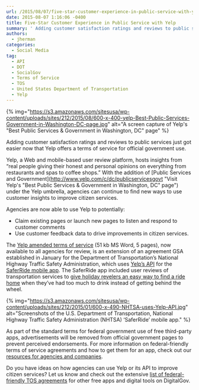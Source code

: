 ```yaml
---
url: /2015/08/07/five-star-customer-experience-in-public-service-with-yelp/
date: 2015-08-07 1:16:06 -0400
title: Five-Star Customer Experience in Public Service with Yelp
summary: ' Adding customer satisfaction ratings and reviews to public services just got easier now that Yelp offers a terms of service for official government use. Yelp, a Web and mobile-based user review platform, hosts insights from &ldquo;real people giving'
authors:
  - jherman
categories:
  - Social Media
tag:
  - API
  - DOT
  - SocialGov
  - Terms of Service
  - TOS
  - United States Department of Transportation
  - Yelp
---
```


{% img="https://s3.amazonaws.com/sitesusa/wp-content/uploads/sites/212/2015/08/600-x-400-yelp-Best-Public-Services-Government-in-Washington-DC-page.jpg" alt="A screen capture of Yelp's "Best Public Services & Government in Washington, DC" page" %}

Adding customer satisfaction ratings and reviews to public services just got easier now that Yelp offers a terms of service for official government use.

Yelp, a Web and mobile-based user review platform, hosts insights from “real people giving their honest and personal opinions on everything from restaurants and spas to coffee shops.” With the addition of [Public Services and Government](http://www.yelp.com/c/dc/publicservicesgovt "Visit Yelp's "Best Public Services & Government in Washington, DC" page") under the Yelp umbrella, agencies can continue to find new ways to use customer insights to improve citizen services.

Agencies are now able to use Yelp to potentially:

  * Claim existing pages or launch new pages to listen and respond to customer comments
  * Use customer feedback data to drive improvements in citizen services.

The [Yelp amended terms of service](https://s3.amazonaws.com/sitesusa/wp-content/uploads/sites/212/2015/08/Yelp-Terms-Amendment-for-use-by-Govt-FINAL-07-30-2015.doc) (51 kb MS Word, 5 pages), now available to all agencies for review, is an extension of an agreement GSA established in January for the Department of Transportation’s National Highway Traffic Safety Administration, which uses [Yelp’s API](https://www.WHATEVER/2015/01/26/new-nhtsa-app-uses-yelp-api/) for the [SaferRide mobile app](https://www.WHATEVER/2015/01/22/saferride-app-could-save-your-life/). The SaferRide app included user reviews of transportation services to [give holiday revelers an easy way to find a ride home](https://www.WHATEVER/2015/01/22/saferride-app-could-save-your-life/) when they’ve had too much to drink instead of getting behind the wheel.

{% img="https://s3.amazonaws.com/sitesusa/wp-content/uploads/sites/212/2015/01/600-x-490-NHTSA-uses-Yelp-API.jpg" alt="Screenshots of the U.S. Department of Transportation, National Highway Traffic Safety Administration (NHTSA) ‘SaferRide’ mobile app." %}

As part of the standard terms for federal government use of free third-party apps, advertisements will be removed from official government pages to prevent perceived endorsements. For more information on federal-friendly terms of service agreements and how to get them for an app, check out our [resources for agencies and companies](https://www.WHATEVER/resources/federal-compatible-terms-of-service-agreements/).

Do you have ideas on how agencies can use Yelp or its API to improve citizen services? Let us know and check out the extensive [list of federal-friendly TOS agreements](https://www.WHATEVER/resources/negotiated-terms-of-service-agreements/) for other free apps and digital tools on DigitalGov.